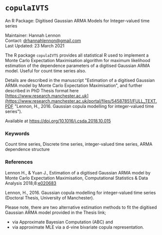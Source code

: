 # `copulaIVTS` 
An R Package: Digitised Gaussian ARMA Models for Integer-valued time series

Maintainer: Hannah Lennon  
Contact: drhannahlennon@gmail.com  
Last Updated: 23 March 2021  
       

The R package `copulaIVTS` provides all statistical R used to implement a Monte Carlo Expectation Maximisation algorithm for maximum likelihood estimation of the dependence parameters of a digitised Gaussian ARMA model. Useful for count time series also.   

Details are described in the manuscript "Estimation of a digitised Gaussian ARMA model by Monte Carlo Expectation Maximisation", and further described in PhD Thesis format here [https://www.research.manchester.ac.uk](https://www.research.manchester.ac.uk/portal/files/54587851/FULL_TEXT.PDF "Lennon, H., 2016. Gaussian copula modelling for integer-valued time series").   

Available at https://doi.org/10.1016/j.csda.2018.10.015    



### Keywords   
Count time series, Discrete time series, integer-valued time series, ARMA dependence structure    





### References  
Lennon H., & Yuan J., Estimation of a digitised Gaussian ARMA model by Monte Carlo Expectation Maximisation, Computational Statistics & Data Analysis 2018;8:[e020683](https://www.sciencedirect.com/science/article/abs/pii/S0167947318302767 "Lennon H., & Yuan J." )      

Lennon, H., 2016. Gaussian copula modelling for integer-valued time series (Doctoral Thesis, University of Manchester).      


Please note, there are two alternative estimation methods to fit the digitised Gaussian ARMA model provided in the Thesis link;   
- via Approximate Bayesian Computation (ABC) and   
- via approximate MLE via a d-vine bivariate copula representation.
